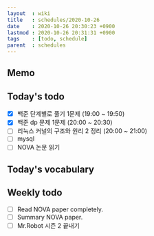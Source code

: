 ```yaml
---
layout  : wiki
title   : schedules/2020-10-26
date    : 2020-10-26 20:30:23 +0900
lastmod : 2020-10-26 20:31:31 +0900
tags    : [todo, schedule]
parent  : schedules
---
```


## Memo
## Today's todo
 * [X] 백준 단계별로 풀기 1문제 (19:00 ~ 19:50)
 * [X] 백준 dp 문제 1문제 (20:00 ~ 20:30)
 * [ ] 리눅스 커널의 구조와 원리 2 정리 (20:00 ~ 21:00)
 * [ ] mysql
 * [ ] NOVA 논문 읽기
## Today's vocabulary
## Weekly todo
 * [ ] Read NOVA paper completely.
 * [ ] Summary NOVA paper.
 * [ ] Mr.Robot 시즌 2 끝내기
